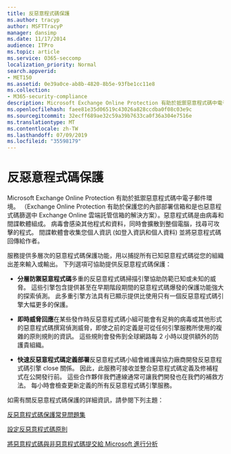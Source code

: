 ```yaml
---
title: 反惡意程式碼保護
ms.author: tracyp
author: MSFTTracyP
manager: dansimp
ms.date: 11/17/2014
audience: ITPro
ms.topic: article
ms.service: O365-seccomp
localization_priority: Normal
search.appverid:
- MET150
ms.assetid: 0e39a0ce-ab8b-4820-8b5e-93fbe1cc11e8
ms.collection:
- M365-security-compliance
description: Microsoft Exchange Online Protection 有助於抵禦惡意程式碼中電子郵件環境。 惡意程式碼是由病毒和間諜軟體組成。 病毒會感染其他程式和資料，同時會擴散到整個電腦，找尋可攻擊的程式。 間諜軟體會收集您個人資訊 (如登入資訊和個人資料) 並將惡意程式碼回傳給作者。
ms.openlocfilehash: faee81e35d06519c43026a828ccdba0f08c03e9c
ms.sourcegitcommit: 32ecff689ae32c59a39b7633ca0f36a304e7516e
ms.translationtype: MT
ms.contentlocale: zh-TW
ms.lasthandoff: 07/09/2019
ms.locfileid: "35598179"
---
```

# <a name="anti-malware-protection"></a>反惡意程式碼保護

Microsoft Exchange Online Protection 有助於抵禦惡意程式碼中電子郵件環境。 （Exchange Online Protection 有助於保護您的內部部署信箱和是也惡意程式碼篩選中 Exchange Online 雲端託管信箱的解決方案）。惡意程式碼是由病毒和間諜軟體組成。 病毒會感染其他程式和資料，同時會擴散到整個電腦，找尋可攻擊的程式。 間諜軟體會收集您個人資訊 (如登入資訊和個人資料) 並將惡意程式碼回傳給作者。 
  
服務提供多層次的惡意程式碼保護功能，用以捕捉所有已知惡意程式碼從您的組織出差來輸入或輸出。 下列選項可協助提供反惡意程式碼保護：
  
- **分層防禦惡意程式碼**多重的反惡意程式碼掃描引擎協助防範已知或未知的威脅。 這些引擎包含提供甚至在早期階段期間的惡意程式碼爆發的保護功能強大的探索偵測。 此多重引擎方法具有已顯示提供比使用只有一個反惡意程式碼引擎大幅更多的保護。 
    
- **即時威脅回應**在某些發作時反惡意程式碼小組可能會有足夠的病毒或其他形式的惡意程式碼撰寫偵測威脅，即使之前的定義是可從任何引擎服務所使用的複雜的原則規則的資訊。 這些規則會發佈到全球網路每 2 小時以提供額外的防護貴組織。 
    
- **快速反惡意程式碼定義部署**反惡意程式碼小組會維護與協力廠商開發反惡意程式碼引擎 close 關係。 因此，此服務可接收並整合惡意程式碼定義及修補程式在公開發行前。 這些合作夥伴我們連線通常可讓我們開發也在我們的補救方法。 每小時會檢查更新定義的所有反惡意程式碼引擎服務。 
    
如需有關反惡意程式碼保護的詳細資訊，請參閱下列主題： 
  
[反惡意程式碼保護常見問題集](anti-malware-protection-faq-eop.md)
  
[設定反惡意程式碼原則](configure-anti-malware-policies.md)
  
[將惡意程式碼與非惡意程式碼提交給 Microsoft 進行分析](submitting-malware-and-non-malware-to-microsoft-for-analysis.md)
  

